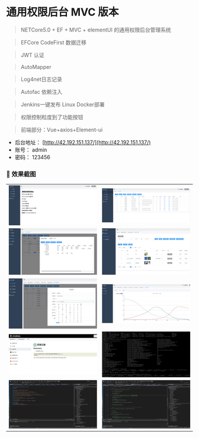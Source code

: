 # 通用权限后台 MVC 版本

> NETCore5.0 + EF + MVC + elementUI 的通用权限后台管理系统 

> EFCore CodeFirst 数据迁移

> JWT 认证

> AutoMapper

> Log4net日志记录

> Autofac 依赖注入

> Jenkins一键发布 Linux Docker部署

> 权限控制粒度到了功能按钮

> 前端部分：Vue+axios+Element-ui


- 后台地址： [http://42.192.151.137/](http://42.192.151.137/)
- 账号： admin
- 密码： 123456

### :tada: 效果截图
<!-- ![An image 1](./imgs/admin_mvc_1.png)
![An image 2](./imgs/admin_mvc_2.png)
![An image 3](./imgs/admin_mvc_3.png)
![An image 4](./imgs/admin_mvc_4.jpg)
![An image 5](./imgs/admin_mvc_5.jpg)
![An image 6](./imgs/admin_mvc_6.png)
![An image 7](./imgs/admin_mvc_7.png)
![An image 8](./imgs/admin_mvc_8.png)
![An image 9](./imgs/admin_mvc_9.png)
![An image 10](./imgs/admin_mvc_10.png) -->

<table>
    <tr>
        <td><img src="./imgs/admin_mvc_1.png"/></td>
        <td><img src="./imgs/admin_mvc_2.png"/></td>        
    </tr>
    <tr>
        <td><img src="./imgs/admin_mvc_3.png"/></td>
        <td><img src="./imgs/admin_mvc_4.jpg"/></td>        
    </tr>
    <tr>
        <td><img src="./imgs/admin_mvc_5.jpg"/></td>
        <td><img src="./imgs/admin_mvc_6.png"/></td>        
    </tr>
    <tr>
        <td><img src="./imgs/admin_mvc_7.png"/></td>
        <td><img src="./imgs/admin_mvc_8.png"/></td>        
    </tr>
    <tr>
        <td><img src="./imgs/admin_mvc_9.png"/></td>
        <td><img src="./imgs/admin_mvc_10.png"/></td>        
    </tr>
</table>